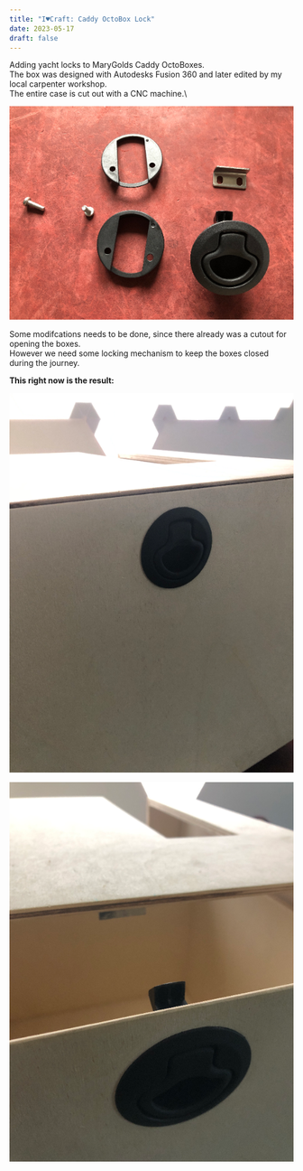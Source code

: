 ```yaml
---
title: "I♥Craft: Caddy OctoBox Lock"
date: 2023-05-17
draft: false
---
```


Adding yacht locks to MaryGolds Caddy OctoBoxes.\
The box was designed with Autodesks Fusion 360 and later edited by my local carpenter workshop. \
The entire case is cut out with a CNC machine.\

 
![Push Lock](/assets/pix/Push_Lock.JPG)

Some modifcations needs to be done, since there already was a cutout for opening the boxes.\
However we need some locking mechanism to keep the boxes closed during the journey.

**This right now is the result:**

![Caddy Box Closed](/assets/pix/Caddy-Box_closed.JPG)

![Caddy Box Opened](/assets/pix/Caddy-Box_open.JPG)